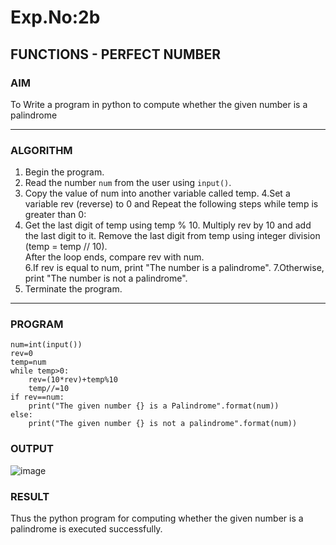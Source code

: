 # Exp.No:2b  
## FUNCTIONS - PERFECT NUMBER

### AIM  
To Write a program in python to compute whether the given number is a palindrome

---

### ALGORITHM

1. Begin the program.  
2. Read the number `num` from the user using `input()`.  
3. Copy the value of num into another variable called temp.
4.Set a variable rev (reverse) to 0 and Repeat the following steps while temp is greater than 0:
5. Get the last digit of temp using temp % 10.
    Multiply rev by 10 and add the last digit to it.
    Remove the last digit from temp using integer division (temp = temp // 10).  
     After the loop ends, compare rev with num.    
6.If rev is equal to num, print "The number is a palindrome".
7.Otherwise, print "The number is not a palindrome".
8. Terminate the program.

---

### PROGRAM
```
num=int(input())
rev=0
temp=num
while temp>0:
    rev=(10*rev)+temp%10
    temp//=10
if rev==num:
    print("The given number {} is a Palindrome".format(num))
else:
    print("The given number {} is not a palindrome".format(num))

```
### OUTPUT
![image](https://github.com/user-attachments/assets/c793d55f-05dc-4a83-8dce-a79d0dee3e8d)


### RESULT
Thus the python program for computing whether the given number is a palindrome is executed successfully.

